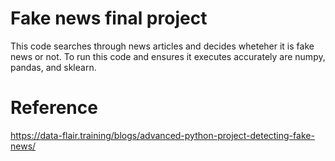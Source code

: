 # Fake news final project
This code searches through news articles and decides wheteher it is fake news or not. 
To run this code and ensures it executes accurately are numpy, pandas, and sklearn.

# Reference 
https://data-flair.training/blogs/advanced-python-project-detecting-fake-news/
